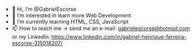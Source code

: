 - 👋 Hi, I’m @GabrielEscorse
- 👀 I’m interested in learn more Web Development
- 🌱 I’m currently learning HTML, CSS, JavaScript
- 📫 How to reach me -> send me an e-mail: gabrielescorse@hotmail.com or my LinkedIn: https://www.linkedin.com/in/gabriel-henrique-ferreira-escorse-315018207/

<!---
Escorse/Escorse is a ✨ special ✨ repository because its `README.md` (this file) appears on your GitHub profile.
You can click the Preview link to take a look at your changes.
--->
